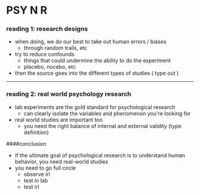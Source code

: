 # PSY N R
### reading 1: research designs
- when doing, we do our best to take out human errors / biases
  - through random trails, etc
- try to reduce confounds
  - things that could undermine the ability to do the experiment
  - placebo, nocebo, etc
- then the source goes into the different types of studies ( type out )

---

### reading 2: real world psychology research

- lab experiments are the gold standard for psychological research
  - can clearly isolate the variables and phenomenon you're looking for
- real world studies are important too
  - you need the right balance of internal and external validity (type definition)

####conclusion
- if the ultimate goal of psychological research is to understand human behavior, you need real-world studies
- you need to go full circle
  - observe irl
  - test in lab
  - test irl
